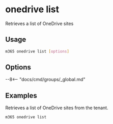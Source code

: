 # onedrive list

Retrieves a list of OneDrive sites

## Usage

```sh
m365 onedrive list [options]
```

## Options

--8<-- "docs/cmd/groups/_global.md"

## Examples

Retrieves a list of OneDrive sites from the tenant.

```sh
m365 onedrive list
```
